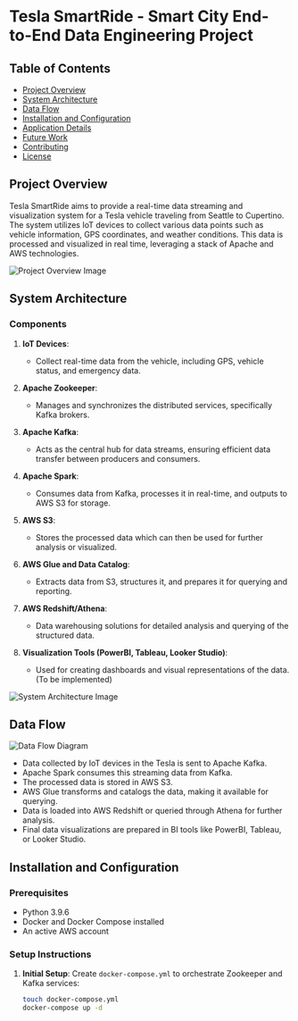 # Tesla SmartRide - Smart City End-to-End Data Engineering Project

## Table of Contents

- [Project Overview](#project-overview)
- [System Architecture](#system-architecture)
- [Data Flow](#data-flow)
- [Installation and Configuration](#installation-and-configuration)
- [Application Details](#application-details)
- [Future Work](#future-work)
- [Contributing](#contributing)
- [License](#license)

## Project Overview

Tesla SmartRide aims to provide a real-time data streaming and visualization system for a Tesla vehicle traveling from Seattle to Cupertino. The system utilizes IoT devices to collect various data points such as vehicle information, GPS coordinates, and weather conditions. This data is processed and visualized in real time, leveraging a stack of Apache and AWS technologies.

![Project Overview Image](path/to/your/image.jpg)  <!-- Placeholder for project overview image -->

## System Architecture

### Components

1. **IoT Devices**:
   - Collect real-time data from the vehicle, including GPS, vehicle status, and emergency data.

2. **Apache Zookeeper**:
   - Manages and synchronizes the distributed services, specifically Kafka brokers.

3. **Apache Kafka**:
   - Acts as the central hub for data streams, ensuring efficient data transfer between producers and consumers.

4. **Apache Spark**:
   - Consumes data from Kafka, processes it in real-time, and outputs to AWS S3 for storage.

5. **AWS S3**:
   - Stores the processed data which can then be used for further analysis or visualized.

6. **AWS Glue and Data Catalog**:
   - Extracts data from S3, structures it, and prepares it for querying and reporting.

7. **AWS Redshift/Athena**:
   - Data warehousing solutions for detailed analysis and querying of the structured data.

8. **Visualization Tools (PowerBI, Tableau, Looker Studio)**:
   - Used for creating dashboards and visual representations of the data. (To be implemented)

![System Architecture Image](path/to/another/image.jpg)  <!-- Placeholder for architecture image -->

## Data Flow

![Data Flow Diagram](path/to/dataflow/image.jpg)  <!-- Placeholder for data flow diagram -->

- Data collected by IoT devices in the Tesla is sent to Apache Kafka.
- Apache Spark consumes this streaming data from Kafka.
- The processed data is stored in AWS S3.
- AWS Glue transforms and catalogs the data, making it available for querying.
- Data is loaded into AWS Redshift or queried through Athena for further analysis.
- Final data visualizations are prepared in BI tools like PowerBI, Tableau, or Looker Studio.

## Installation and Configuration

### Prerequisites

- Python 3.9.6
- Docker and Docker Compose installed
- An active AWS account

### Setup Instructions

1. **Initial Setup**:
   Create `docker-compose.yml` to orchestrate Zookeeper and Kafka services:
   ```bash
   touch docker-compose.yml
   docker-compose up -d
   ```

   
